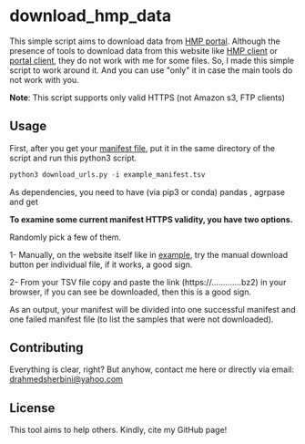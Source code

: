 # download_hmp_data

This simple script aims to download data from [HMP portal](https://portal.hmpdacc.org/search/s?facetTab=cases). Although the presence of tools to download data from this website like [HMP client](https://github.com/michbur/hmp_client) or [portal client](https://github.com/IGS/portal_client), they do not work with me for some files. So, I made this simple script to work around it. And you can use "only" it in case the main tools do not work with you.

**Note**: This script supports only valid HTTPS (not Amazon s3, FTP clients) 

## Usage

First, after you get your [manifest file](https://portal.hmpdacc.org/search/s?facetTab=cases), put it in the same directory of the script and run this python3 script.

```python
python3 download_urls.py -i example_manifest.tsv

```
As dependencies, you need to have (via pip3 or conda)
pandas , agrpase and get

**To examine some current manifest HTTPS validity, you have two options.**

Randomly pick a few of them.

1- Manually, on the website itself like in [example](https://portal.hmpdacc.org/files/91319e642fdd8a6e3b059cfb05915bde), try the manual download button per individual file, if it works, a good sign.

2- From your TSV file copy and paste the link (https://.............bz2) in your browser, if you can see be downloaded, then this is a good sign.

As an output, your manifest will be divided into one successful manifest and one failed manifest file (to list the samples that were not downloaded).

## Contributing
Everything is clear, right? But anyhow, contact me here or directly via email: drahmedsherbini@yahoo.com
## License
This tool aims to help others. Kindly, cite my GitHub page!
